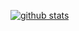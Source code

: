 [<picture decoding="async" loading="lazy">
  <img alt="github stats" src="https://pixel-profile.vercel.app/api/github-stats?username=lunaticsm&screen_effect=false&theme=fuji&hide=avatar&dithering=true">
</picture>
](https://pixel-profile-ui.vercel.app/api/github-stats?username=lunaticsm&include_all_commits=true&pixelate_avatar=false&background=linear-gradient%280deg%2C+%233e354636+100%25%2C+%23625565FF+100%25%29+&color=%23ffffffFF)
